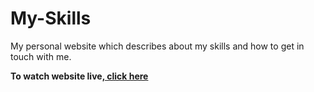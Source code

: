 # My-Skills
<p>My personal website which describes about my skills and how to get in touch with me.
<p><strong>To watch website live,<a href="https://saketgautam.github.io/My-Skills/"> click here</a></strong></p>
